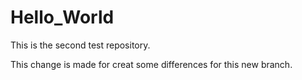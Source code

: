 # Hello_World
This is the second test repository.

This change is made for creat some differences for this new branch.
